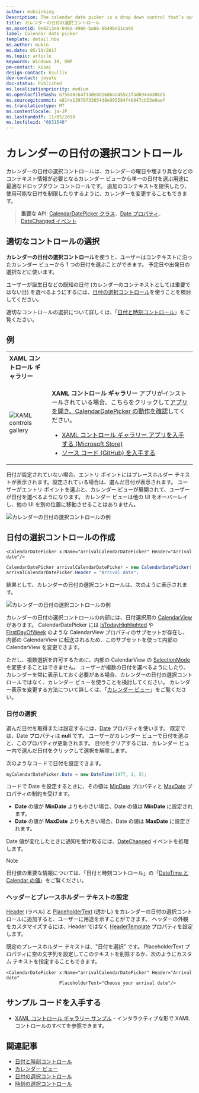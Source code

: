 ```yaml
---
author: muhsinking
Description: The calendar date picker is a drop down control that’s optimized for picking a single date from a calendar view where contextual information like the day of the week or fullness of the calendar is important.
title: カレンダーの日付の選択コントロール
ms.assetid: 9e0213e0-046a-4906-ba86-0b49be51ca99
label: Calendar date picker
template: detail.hbs
ms.author: mukin
ms.date: 05/19/2017
ms.topic: article
keywords: Windows 10, UWP
pm-contact: kisai
design-contact: ksulliv
dev-contact: joyate
doc-status: Published
ms.localizationpriority: medium
ms.openlocfilehash: 6756d8c64f33de8d16d6aa455c3fad694a6306d5
ms.sourcegitcommit: e814a13978f33654d8e995584f4b047cb53e0aef
ms.translationtype: MT
ms.contentlocale: ja-JP
ms.lasthandoff: 11/05/2018
ms.locfileid: "6031548"
---
```

# <a name="calendar-date-picker"></a>カレンダーの日付の選択コントロール

 

カレンダーの日付の選択コントロールは、カレンダーの曜日や埋まり具合などのコンテキスト情報が必要となるカレンダー ビューから単一の日付を選ぶ用途に最適なドロップダウン コントロールです。 追加のコンテキストを提供したり、使用可能な日付を制限したりするように、カレンダーを変更することもできます。

> **重要な API**: [CalendarDatePicker クラス](https://msdn.microsoft.com/library/windows/apps/xaml/windows.ui.xaml.controls.calendardatepicker.aspx)、[Date プロパティ](https://msdn.microsoft.com/library/windows/apps/xaml/windows.ui.xaml.controls.calendardatepicker.date.aspx)、[DateChanged イベント](https://msdn.microsoft.com/library/windows/apps/xaml/windows.ui.xaml.controls.calendardatepicker.datechanged.aspx)


## <a name="is-this-the-right-control"></a>適切なコントロールの選択
**カレンダーの日付の選択コントロール**を使うと、ユーザーはコンテキストに沿ったカレンダー ビューから 1 つの日付を選ぶことができます。 予定日や出発日の選択などに使います。

ユーザーが誕生日などの既知の日付 (カレンダーのコンテキストとしては重要ではない日) を選べるようにするには、[日付の選択コントロール](date-picker.md)を使うことを検討してください。

適切なコントロールの選択について詳しくは、「[日付と時刻コントロール](date-and-time.md)」をご覧ください。

## <a name="examples"></a>例

<table>
<th align="left">XAML コントロール ギャラリー<th>
<tr>
<td><img src="images/xaml-controls-gallery-sm.png" alt="XAML controls gallery"></img></td>
<td>
    <p><strong style="font-weight: semi-bold">XAML コントロール ギャラリー</strong> アプリがインストールされている場合、こちらをクリックして<a href="xamlcontrolsgallery:/item/CalendarDatePicker">アプリを開き、CalendarDatePicker の動作を確認</a>してください。</p>
    <ul>
    <li><a href="https://www.microsoft.com/store/productId/9MSVH128X2ZT">XAML コントロール ギャラリー アプリを入手する (Microsoft Store)</a></li>
    <li><a href="https://github.com/Microsoft/Windows-universal-samples/tree/master/Samples/XamlUIBasics">ソース コード (GitHub) を入手する</a></li>
    </ul>
</td>
</tr>
</table>

日付が設定されていない場合、エントリ ポイントにはプレースホルダー テキストが表示されます。設定されている場合は、選んだ日付が表示されます。 ユーザーがエントリ ポイントを選ぶと、カレンダー ビューが展開されて、ユーザーが日付を選べるようになります。 カレンダー ビューは他の UI をオーバーレイし、他の UI を別の位置に移動させることはありません。

![カレンダーの日付の選択コントロールの例](images/calendar-date-picker-2-views.png)

## <a name="create-a-date-picker"></a>日付の選択コントロールの作成

```xaml
<CalendarDatePicker x:Name="arrivalCalendarDatePicker" Header="Arrival date"/>
```

```csharp
CalendarDatePicker arrivalCalendarDatePicker = new CalendarDatePicker();
arrivalCalendarDatePicker.Header = "Arrival date";
```

結果として、カレンダーの日付の選択コントロールは、次のように表示されます。

![カレンダーの日付の選択コントロールの例](images/calendar-date-picker-closed.png)

カレンダーの日付の選択コントロールの内部には、日付選択用の [CalendarView](https://msdn.microsoft.com/library/windows/apps/xaml/windows.ui.xaml.controls.calendarview.aspx) があります。 CalendarDatePicker には [IsTodayHighlighted](https://msdn.microsoft.com/library/windows/apps/xaml/windows.ui.xaml.controls.calendardatepicker.istodayhighlighted.aspx) や [FirstDayOfWeek](https://msdn.microsoft.com/library/windows/apps/xaml/windows.ui.xaml.controls.calendardatepicker.firstdayofweek.aspx) のような CalendarView プロパティのサブセットが存在し、内部の CalendarView に転送されるため、このサブセットを使って内部の CalendarView を変更できます。 

ただし、複数選択を許可するために、内部の CalendarView の [SelectionMode](https://msdn.microsoft.com/library/windows/apps/xaml/windows.ui.xaml.controls.calendarview.selectionmode.aspx) を変更することはできません。 ユーザーが複数の日付を選べるようにしたり、カレンダーを常に表示しておく必要がある場合、カレンダーの日付の選択コントロールではなく、カレンダー ビューを使うことを検討してください。 カレンダー表示を変更する方法について詳しくは、「[カレンダー ビュー](calendar-view.md)」をご覧ください。

### <a name="selecting-dates"></a>日付の選択

選んだ日付を取得または設定するには、[Date](https://msdn.microsoft.com/library/windows/apps/xaml/windows.ui.xaml.controls.calendardatepicker.date.aspx) プロパティを使います。 既定では、Date プロパティは **null** です。 ユーザーがカレンダー ビューで日付を選ぶと、このプロパティが更新されます。 日付をクリアするには、カレンダー ビュー内で選んだ日付をクリックして選択を解除します。 

次のようなコードで日付を設定できます。

```csharp
myCalendarDatePicker.Date = new DateTime(1977, 1, 5);
```

コードで Date を設定するときに、その値は [MinDate](https://msdn.microsoft.com/library/windows/apps/xaml/windows.ui.xaml.controls.calendardatepicker.mindate.aspx) プロパティと [MaxDate](https://msdn.microsoft.com/library/windows/apps/xaml/windows.ui.xaml.controls.calendardatepicker.maxdate.aspx) プロパティの制約を受けます。
- **Date** の値が **MinDate** よりも小さい場合、Date の値は **MinDate** に設定されます。
- **Date** の値が **MaxDate** よりも大きい場合、Date の値は **MaxDate** に設定されます。

Date 値が変化したときに通知を受け取るには、[DateChanged](https://msdn.microsoft.com/library/windows/apps/xaml/windows.ui.xaml.controls.calendardatepicker.datechanged.aspx) イベントを処理します。

> [!NOTE]
日付値の重要な情報については、「日付と時刻コントロール」の「[DateTime と Calendar の値](date-and-time.md#datetime-and-calendar-values)」をご覧ください。

### <a name="setting-a-header-and-placeholder-text"></a>ヘッダーとプレースホルダー テキストの設定

[Header](https://msdn.microsoft.com/library/windows/apps/xaml/windows.ui.xaml.controls.calendardatepicker.header.aspx) (ラベル) と [PlaceholderText](https://msdn.microsoft.com/library/windows/apps/xaml/windows.ui.xaml.controls.calendardatepicker.placeholdertext.aspx) (透かし) をカレンダーの日付の選択コントロールに追加すると、ユーザーに用途を示すことができます。 ヘッダーの外観をカスタマイズするには、Header ではなく [HeaderTemplate](https://msdn.microsoft.com/library/windows/apps/xaml/windows.ui.xaml.controls.calendardatepicker.headertemplate.aspx) プロパティを設定します。

既定のプレースホルダー テキストは、"日付を選択" です。 PlaceholderText プロパティに空の文字列を設定してこのテキストを削除するか、次のようにカスタム テキストを指定することもできます。

```xaml
<CalendarDatePicker x:Name="arrivalCalendarDatePicker" Header="Arrival date" 
                    PlaceholderText="Choose your arrival date"/>
```

## <a name="get-the-sample-code"></a>サンプル コードを入手する

- [XAML コントロール ギャラリー サンプル](https://github.com/Microsoft/Windows-universal-samples/tree/master/Samples/XamlUIBasics) - インタラクティブな形で XAML コントロールのすべてを参照できます。

## <a name="related-articles"></a>関連記事

- [日付と時刻コントロール](date-and-time.md)
- [カレンダー ビュー](calendar-view.md)
- [日付の選択コントロール](date-picker.md)
- [時刻の選択コントロール](time-picker.md)
